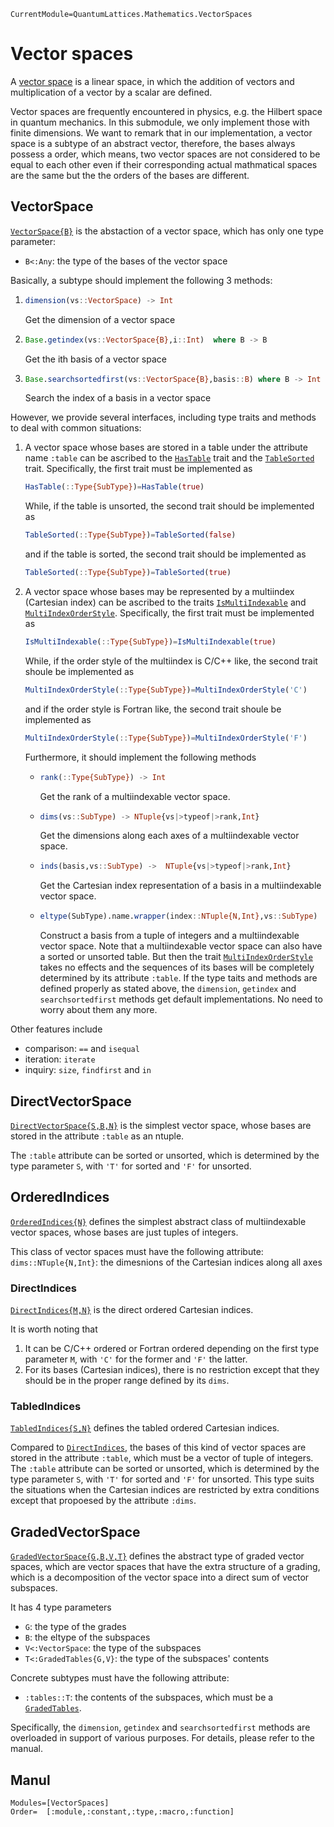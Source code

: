 ```@meta
CurrentModule=QuantumLattices.Mathematics.VectorSpaces
```

# Vector spaces

A [vector space](https://en.wikipedia.org/wiki/Vector_space) is a linear space, in which the addition of vectors and multiplication of a vector by a scalar are defined.

Vector spaces are frequently encountered in physics, e.g. the Hilbert space in quantum mechanics. In this submodule, we only implement those with finite dimensions. We want to remark that in our implementation, a vector space is a subtype of an abstract vector, therefore, the bases always possess a order, which means, two vector spaces are not considered to be equal to each other even if their corresponding actual mathmatical spaces are the same but the the orders of the bases are different.

## VectorSpace

[`VectorSpace{B}`](@ref) is the abstaction of a vector space, which has only one type parameter:
* `B<:Any`: the type of the bases of the vector space

Basically, a subtype should implement the following 3 methods:
1) ```julia
   dimension(vs::VectorSpace) -> Int
   ```
   Get the dimension of a vector space
2) ```julia
   Base.getindex(vs::VectorSpace{B},i::Int)  where B -> B
   ```
   Get the ith basis of a vector space
3) ```julia
   Base.searchsortedfirst(vs::VectorSpace{B},basis::B) where B -> Int
   ```
   Search the index of a basis in a vector space

However, we provide several interfaces, including type traits and methods to deal with common situations:
1) A vector space whose bases are stored in a table under the attribute name `:table` can be ascribed to the [`HasTable`](@ref) trait and the [`TableSorted`](@ref) trait.
   Specifically, the first trait must be implemented as
   ```julia
   HasTable(::Type{SubType})=HasTable(true)
   ```
   While, if the table is unsorted, the second trait should be implemented as
   ```julia
   TableSorted(::Type{SubType})=TableSorted(false)
   ```
   and if the table is sorted, the second trait should be implemented as
   ```julia
   TableSorted(::Type{SubType})=TableSorted(true)
   ```
2) A vector space whose bases may be represented by a multiindex (Cartesian index) can be ascribed to the traits [`IsMultiIndexable`](@ref) and [`MultiIndexOrderStyle`](@ref).
   Specifically, the first trait must be implemented as
   ```julia
   IsMultiIndexable(::Type{SubType})=IsMultiIndexable(true)
   ```
   While, if the order style of the multiindex is C/C++ like, the second trait shoule be implemented as
   ```julia
   MultiIndexOrderStyle(::Type{SubType})=MultiIndexOrderStyle('C')
   ```
   and if the order style is Fortran like, the second trait shoule be implemented as
   ```julia
   MultiIndexOrderStyle(::Type{SubType})=MultiIndexOrderStyle('F')
   ```
   Furthermore, it should implement the following methods
   * ```julia
     rank(::Type{SubType}) -> Int
     ```
     Get the rank of a multiindexable vector space.
   * ```julia
     dims(vs::SubType) -> NTuple{vs|>typeof|>rank,Int}
     ```
     Get the dimensions along each axes of a multiindexable vector space.
   * ```julia
     inds(basis,vs::SubType) ->  NTuple{vs|>typeof|>rank,Int}
     ```
     Get the Cartesian index representation of a basis in a multiindexable vector space.
   * ```julia
     eltype(SubType).name.wrapper(index::NTuple{N,Int},vs::SubType)
     ```
     Construct a basis from a tuple of integers and a multiindexable vector space.
   Note that a multiindexable vector space can also have a sorted or unsorted table. But then the trait [`MultiIndexOrderStyle`](@ref) takes no effects and the sequences of its bases will be completely determined by its attribute `:table`.
If the type taits and methods are defined properly as stated above, the `dimension`, `getindex` and `searchsortedfirst` methods get default implementations. No need to worry about them any more.

Other features include
* comparison: `==` and `isequal`
* iteration: `iterate`
* inquiry: `size`, `findfirst` and `in`

## DirectVectorSpace

[`DirectVectorSpace{S,B,N}`](@ref) is the simplest vector space, whose bases are stored in the attribute `:table` as an ntuple.

The `:table` attribute can be sorted or unsorted, which is determined by the type parameter `S`, with `'T'` for sorted and `'F'` for unsorted.

## OrderedIndices

[`OrderedIndices{N}`](@ref) defines the simplest abstract class of multiindexable vector spaces, whose bases are just tuples of integers.

This class of vector spaces must have the following attribute:
`dims::NTuple{N,Int}`: the dimesnions of the Cartesian indices along all axes

### DirectIndices

[`DirectIndices{M,N}`](@ref) is the direct ordered Cartesian indices.

It is worth noting that
1) It can be C/C++ ordered or Fortran ordered depending on the first type parameter `M`, with `'C'` for the former and `'F'` the latter.
2) For its bases (Cartesian indices), there is no restriction except that they should be in the proper range defined by its `dims`.

### TabledIndices

[`TabledIndices{S,N}`](@ref) defines the tabled ordered Cartesian indices.

Compared to [`DirectIndices`](@ref), the bases of this kind of vector spaces are stored in the attribute `:table`, which must be a vector of tuple of integers. The `:table` attribute can be sorted or unsorted, which is determined by the type parameter `S`, with `'T'` for sorted and `'F'` for unsorted. This type suits the situations when the Cartesian indices are restricted by extra conditions except that propoesed by the attribute `:dims`.

## GradedVectorSpace

[`GradedVectorSpace{G,B,V,T}`](@ref) defines the abstract type of graded vector spaces, which are vector spaces that have the extra structure of a grading, which is a decomposition of the vector space into a direct sum of vector subspaces.

It has 4 type parameters
* `G`: the type of the grades
* `B`: the eltype of the subspaces
* `V<:VectorSpace`: the type of the subspaces
* `T<:GradedTables{G,V}`: the type of the subspaces' contents

Concrete subtypes must have the following attribute:
* `:tables::T`: the contents of the subspaces, which must be a [`GradedTables`](@ref).

Specifically, the `dimension`, `getindex` and `searchsortedfirst` methods are overloaded in support of various purposes. For details, please refer to the manual.

## Manul

```@autodocs
Modules=[VectorSpaces]
Order=  [:module,:constant,:type,:macro,:function]
```
